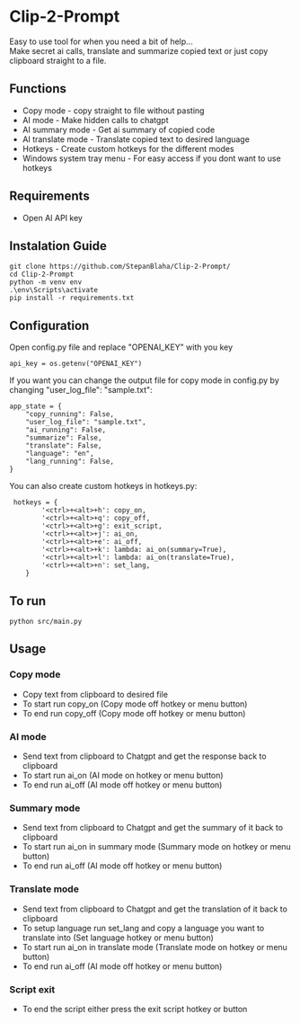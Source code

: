 # Clip-2-Prompt
Easy to use tool for when you need a bit of help...<br>
Make secret ai calls, translate and summarize copied text or just copy clipboard straight to a file.<br>


## Functions
- Copy mode - copy straight to file without pasting
- AI mode - Make hidden calls to chatgpt
- AI summary mode - Get ai summary of copied code
- AI translate mode - Translate copied text to desired language
- Hotkeys - Create custom hotkeys for the different modes
- Windows system tray menu - For easy access if you dont want to use hotkeys

## Requirements
- Open AI API key

## Instalation Guide
```
git clone https://github.com/StepanBlaha/Clip-2-Prompt/
cd Clip-2-Prompt
python -m venv env
.\env\Scripts\activate
pip install -r requirements.txt
```

## Configuration
Open config.py file and replace "OPENAI_KEY" with you key
```
api_key = os.getenv("OPENAI_KEY")
```
If you want you can change the output file for copy mode in config.py by changing "user_log_file": "sample.txt":
```
app_state = {
    "copy_running": False,
    "user_log_file": "sample.txt",
    "ai_running": False,
    "summarize": False,
    "translate": False,
    "language": "en",
    "lang_running": False,
}
```
You can also create custom hotkeys in hotkeys.py:
```
 hotkeys = {
        '<ctrl>+<alt>+h': copy_on,
        '<ctrl>+<alt>+q': copy_off,
        '<ctrl>+<alt>+g': exit_script,
        '<ctrl>+<alt>+j': ai_on,
        '<ctrl>+<alt>+e': ai_off,
        '<ctrl>+<alt>+k': lambda: ai_on(summary=True),
        '<ctrl>+<alt>+l': lambda: ai_on(translate=True),
        '<ctrl>+<alt>+n': set_lang,
    }
```

## To run
```
python src/main.py
```

## Usage 
### Copy mode
- Copy text from clipboard to desired file
- To start run copy_on (Copy mode off hotkey or menu button)
- To end run copy_off (Copy mode off hotkey or menu button)

### AI mode
- Send text from clipboard to Chatgpt and get the response back to clipboard
- To start run ai_on (AI mode on hotkey or menu button)
- To end run ai_off (AI mode off hotkey or menu button)

### Summary mode
- Send text from clipboard to Chatgpt and get the summary of it back to clipboard
- To start run ai_on in summary mode (Summary mode on hotkey or menu button)
- To end run ai_off (AI mode off hotkey or menu button)

### Translate mode
- Send text from clipboard to Chatgpt and get the translation of it back to clipboard
- To setup language run set_lang and copy a language you want to translate into (Set language hotkey or menu button)
- To start run ai_on in translate mode (Translate mode on hotkey or menu button)
- To end run ai_off (AI mode off hotkey or menu button)

### Script exit
- To end the script either press the exit script hotkey or button
